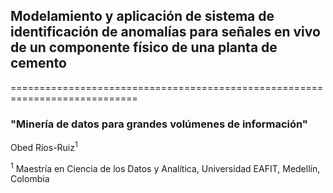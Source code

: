 ## Modelamiento y aplicación de sistema de identificación de anomalías para señales en vivo de un componente físico de una planta de cemento
============================================================================

### "Minería de datos para grandes volúmenes de información"

Obed Ríos-Ruiz<sup>1</sup>

<sup>1</sup> Maestría en Ciencia de los Datos y Analítica, Universidad EAFIT, Medellín, Colombia
